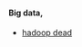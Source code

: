 
#### Big data,

- [hadoop dead](http://www.dataintoresults.com/2013/04/hadoop-landscape-review-2013/)
